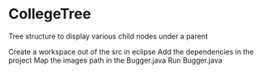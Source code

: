 # CollegeTree
Tree structure to display various child nodes under a parent

Create a workspace out of the src in eclipse
Add the dependencies in the project
Map the images path in the Bugger.java
Run Bugger.java
